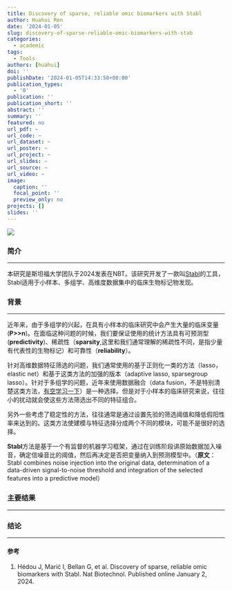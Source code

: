 ```yaml
---
title: Discovery of sparse, reliable omic biomarkers with Stabl
author: Huahui Ren
date: '2024-01-05'
slug: discovery-of-sparse-reliable-omic-biomarkers-with-stab
categories:
  - academic
tags:
  - Tools
authors: [huahui]
doi: ''
publishDate: '2024-01-05T14:33:58+08:00'
publication_types:
  - '0'
publication: ''
publication_short: ''
abstract: ''
summary: ''
featured: no
url_pdf: ~
url_code: ~
url_dataset: ~
url_poster: ~
url_project: ~
url_slides: ~
url_source: ~
url_video: ~
image:
  caption: ''
  focal_point: ''
  preview_only: no
projects: []
slides: ''
---
```



![](images/featured.png)

### 简介
***
本研究是斯坦福大学团队于2024发表在NBT。该研究开发了一款叫[Stabl](https://github.com/gregbellan/Stabl)的工具，Stabl适用于小样本、多组学、高维度数据集中的临床生物标记物发现。


### 背景
***
近年来，由于多组学的兴起，在具有小样本的临床研究中会产生大量的临床变量(**P>>n**)。在面临这种问题的时候，我们要保证使用的统计方法具有可预测型(**predictivity**)、稀疏性（**sparsity**,这里和我们通常理解的稀疏性不同，是指少量有代表性的生物标记）和可靠性（**reliability**）。

针对高维数据特征筛选的问题，我们通常使用的基于正则化一类的方法（lasso，elastic net）和基于这类方法的加强的版本（adaptive lasso, sparsegroup lasso）。针对于多组学的问题，近年来使用数据融合（data fusion，不是特别清楚这类方法，[有空学习一下](https://www.pnas.org/doi/10.1073/pnas.2202113119)）是一种选择。但是对于小样本的临床研究来说，往往小的扰动就会使这些方法筛选出不同的特征组合。

另外一些考虑了稳定性的方法，往往通常是通过设置先验的筛选阈值和降低假阳性率来达到的。这类方法使建模与特征选择分成两个不同的模块，可能不是很好的选择。

**Stabl**方法是基于一个有监督的机器学习框架，通过在训练阶段讲原始数据加入噪音，确定信噪音比的阈值，然后再决定是否把变量纳入到预测模型中。（**原文**：Stabl combines noise injection into the original data, determination of a data-driven signal-to-noise threshold and integration of the selected features into a predictive model）

### 主要结果
***




### 结论
***


#### 参考

1. Hédou J, Marić I, Bellan G, et al. Discovery of sparse, reliable omic biomarkers with Stabl. Nat Biotechnol. Published online January 2, 2024.



